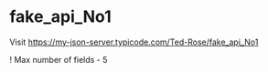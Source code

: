 # fake_api_No1
Visit https://my-json-server.typicode.com/Ted-Rose/fake_api_No1

! Max number of fields - 5
